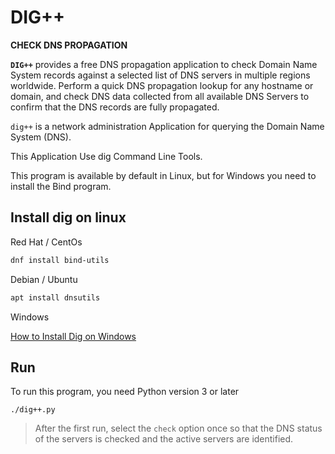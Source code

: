 # DIG++
**CHECK DNS PROPAGATION**

 **`DIG++`** provides a free DNS propagation application to check Domain Name System records against a selected list of DNS servers in multiple regions worldwide. Perform a quick DNS propagation lookup for any hostname or domain, and check DNS data collected from all available DNS Servers to confirm that the DNS records are fully propagated.

`dig++` is a network administration Application for querying the Domain Name System (DNS).


This Application Use dig  Command Line Tools.

This program is available by default in Linux, but for Windows you need to install the Bind program.

## Install dig on linux 

Red Hat / CentOs
```bash
dnf install bind-utils
```

Debian / Ubuntu
```bash
apt install dnsutils
```

Windows 

[How to Install Dig on Windows](https://phoenixnap.com/kb/dig-windows)


## Run 
To run this program, you need Python version 3 or later

```
./dig++.py
```

>After the first run, select the `check` option once so that the DNS status of the servers is checked and the active servers are identified.

